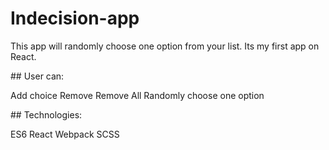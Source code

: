 ﻿# Indecision-app

This app will randomly choose one option from your list.
Its my first app on React.

﻿## User can:

Add choice
Remove
Remove All
Randomly choose one option

﻿## Technologies:

ES6
React
Webpack
SCSS
